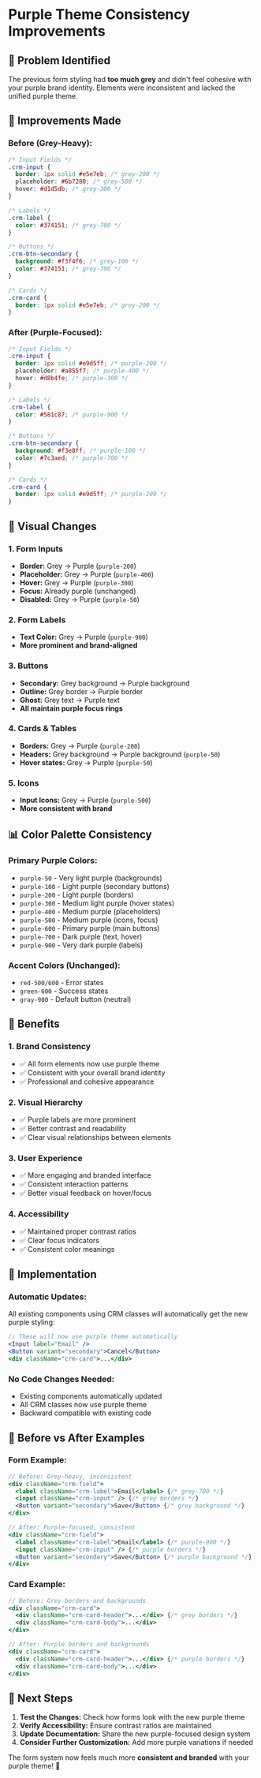 # Purple Theme Consistency Improvements

## 🎯 **Problem Identified**

The previous form styling had **too much grey** and didn't feel cohesive with your purple brand identity. Elements were inconsistent and lacked the unified purple theme.

## 🚀 **Improvements Made**

### **Before (Grey-Heavy):**
```css
/* Input Fields */
.crm-input {
  border: 1px solid #e5e7eb; /* grey-200 */
  placeholder: #6b7280; /* grey-500 */
  hover: #d1d5db; /* grey-300 */
}

/* Labels */
.crm-label {
  color: #374151; /* grey-700 */
}

/* Buttons */
.crm-btn-secondary {
  background: #f3f4f6; /* grey-100 */
  color: #374151; /* grey-700 */
}

/* Cards */
.crm-card {
  border: 1px solid #e5e7eb; /* grey-200 */
}
```

### **After (Purple-Focused):**
```css
/* Input Fields */
.crm-input {
  border: 1px solid #e9d5ff; /* purple-200 */
  placeholder: #a855f7; /* purple-400 */
  hover: #d8b4fe; /* purple-300 */
}

/* Labels */
.crm-label {
  color: #581c87; /* purple-900 */
}

/* Buttons */
.crm-btn-secondary {
  background: #f3e8ff; /* purple-100 */
  color: #7c3aed; /* purple-700 */
}

/* Cards */
.crm-card {
  border: 1px solid #e9d5ff; /* purple-200 */
}
```

## 🎨 **Visual Changes**

### **1. Form Inputs**
- **Border:** Grey → Purple (`purple-200`)
- **Placeholder:** Grey → Purple (`purple-400`)
- **Hover:** Grey → Purple (`purple-300`)
- **Focus:** Already purple (unchanged)
- **Disabled:** Grey → Purple (`purple-50`)

### **2. Form Labels**
- **Text Color:** Grey → Purple (`purple-900`)
- **More prominent and brand-aligned**

### **3. Buttons**
- **Secondary:** Grey background → Purple background
- **Outline:** Grey border → Purple border
- **Ghost:** Grey text → Purple text
- **All maintain purple focus rings**

### **4. Cards & Tables**
- **Borders:** Grey → Purple (`purple-200`)
- **Headers:** Grey background → Purple background (`purple-50`)
- **Hover states:** Grey → Purple (`purple-50`)

### **5. Icons**
- **Input Icons:** Grey → Purple (`purple-500`)
- **More consistent with brand**

## 📊 **Color Palette Consistency**

### **Primary Purple Colors:**
- `purple-50` - Very light purple (backgrounds)
- `purple-100` - Light purple (secondary buttons)
- `purple-200` - Light purple (borders)
- `purple-300` - Medium light purple (hover states)
- `purple-400` - Medium purple (placeholders)
- `purple-500` - Medium purple (icons, focus)
- `purple-600` - Primary purple (main buttons)
- `purple-700` - Dark purple (text, hover)
- `purple-900` - Very dark purple (labels)

### **Accent Colors (Unchanged):**
- `red-500/600` - Error states
- `green-600` - Success states
- `gray-900` - Default button (neutral)

## 🎯 **Benefits**

### **1. Brand Consistency**
- ✅ All form elements now use purple theme
- ✅ Consistent with your overall brand identity
- ✅ Professional and cohesive appearance

### **2. Visual Hierarchy**
- ✅ Purple labels are more prominent
- ✅ Better contrast and readability
- ✅ Clear visual relationships between elements

### **3. User Experience**
- ✅ More engaging and branded interface
- ✅ Consistent interaction patterns
- ✅ Better visual feedback on hover/focus

### **4. Accessibility**
- ✅ Maintained proper contrast ratios
- ✅ Clear focus indicators
- ✅ Consistent color meanings

## 🔧 **Implementation**

### **Automatic Updates:**
All existing components using CRM classes will automatically get the new purple styling:

```jsx
// These will now use purple theme automatically
<Input label="Email" />
<Button variant="secondary">Cancel</Button>
<div className="crm-card">...</div>
```

### **No Code Changes Needed:**
- Existing components automatically updated
- All CRM classes now use purple theme
- Backward compatible with existing code

## 🎨 **Before vs After Examples**

### **Form Example:**
```jsx
// Before: Grey-heavy, inconsistent
<div className="crm-field">
  <label className="crm-label">Email</label> {/* grey-700 */}
  <input className="crm-input" /> {/* grey borders */}
  <Button variant="secondary">Save</Button> {/* grey background */}
</div>

// After: Purple-focused, consistent
<div className="crm-field">
  <label className="crm-label">Email</label> {/* purple-900 */}
  <input className="crm-input" /> {/* purple borders */}
  <Button variant="secondary">Save</Button> {/* purple background */}
</div>
```

### **Card Example:**
```jsx
// Before: Grey borders and backgrounds
<div className="crm-card">
  <div className="crm-card-header">...</div> {/* grey borders */}
  <div className="crm-card-body">...</div>
</div>

// After: Purple borders and backgrounds
<div className="crm-card">
  <div className="crm-card-header">...</div> {/* purple borders */}
  <div className="crm-card-body">...</div>
</div>
```

## 🚀 **Next Steps**

1. **Test the Changes:** Check how forms look with the new purple theme
2. **Verify Accessibility:** Ensure contrast ratios are maintained
3. **Update Documentation:** Share the new purple-focused design system
4. **Consider Further Customization:** Add more purple variations if needed

The form system now feels much more **consistent and branded** with your purple theme! 🎉

